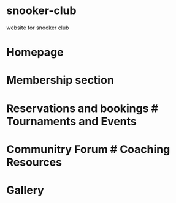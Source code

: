 # snooker-club
website for snooker club
# Homepage
# Membership section
# Reservations and bookings # Tournaments and Events
# Communitry Forum # Coaching Resources
# Gallery
